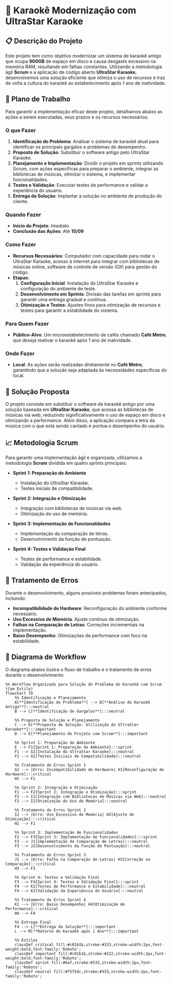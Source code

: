 # 🎤 Karaokê Modernização com UltraStar Karaoke

## 📋 Descrição do Projeto

Este projeto tem como objetivo modernizar um sistema de karaokê antigo que ocupa **900GB** de espaço em disco e causa desgaste excessivo na memória RAM, resultando em falhas constantes. Utilizando a metodologia ágil **Scrum** e a aplicação de código aberto **UltraStar Karaoke**, desenvolvemos uma solução eficiente que otimiza o uso de recursos e traz de volta a cultura do karaokê ao estabelecimento após 1 ano de inatividade.

## 📅 Plano de Trabalho

Para garantir a implementação eficaz deste projeto, detalhamos abaixo as ações a serem executadas, seus prazos e os recursos necessários.

### O que Fazer
1. **Identificação do Problema**: Analisar o sistema de karaokê atual para identificar os principais gargalos e problemas de desempenho.
2. **Proposta de Solução**: Substituir o software antigo pelo UltraStar Karaoke.
3. **Planejamento e Implementação**: Dividir o projeto em sprints utilizando Scrum, com ações específicas para preparar o ambiente, integrar as bibliotecas de músicas, otimizar o sistema, e implementar funcionalidades.
4. **Testes e Validação**: Executar testes de performance e validar a experiência do usuário.
5. **Entrega da Solução**: Implantar a solução no ambiente de produção do cliente.

### Quando Fazer
- **Início do Projeto**: Imediato
- **Conclusão das Ações**: Até **15/09**

### Como Fazer
- **Recursos Necessários**: Computador com capacidade para rodar o UltraStar Karaoke, acesso à internet para integrar com bibliotecas de músicas online, software de controle de versão (Git) para gestão do código.
- **Etapas**:
  1. **Configuração Inicial**: Instalação do UltraStar Karaoke e configuração do ambiente de teste.
  2. **Desenvolvimento em Sprints**: Divisão das tarefas em sprints para garantir uma entrega gradual e contínua.
  3. **Otimização e Testes**: Ajustes finos para otimização de recursos e testes para garantir a estabilidade do sistema.
  
### Para Quem Fazer
- **Público-Alvo**: Um microestabelecimento de cafés chamado **Café Metro**, que deseja reativar o karaokê após 1 ano de inatividade.

### Onde Fazer
- **Local**: As ações serão realizadas diretamente no **Café Metro**, garantindo que a solução seja adaptada às necessidades específicas do local.

## 🚀 Solução Proposta

O projeto consiste em substituir o software de karaokê antigo por uma solução baseada em **UltraStar Karaoke**, que acessa as bibliotecas de músicas via web, reduzindo significativamente o uso de espaço em disco e otimizando a performance. Além disso, a aplicação compara a letra da música com o que está sendo cantado e pontua o desempenho do usuário.

## 📈 Metodologia Scrum

Para garantir uma implementação ágil e organizada, utilizamos a metodologia **Scrum** dividida em quatro sprints principais:

- **Sprint 1: Preparação do Ambiente**
  - Instalação do UltraStar Karaoke.
  - Testes iniciais de compatibilidade.
  
- **Sprint 2: Integração e Otimização**
  - Integração com bibliotecas de músicas via web.
  - Otimização do uso de memória.
  
- **Sprint 3: Implementação de Funcionalidades**
  - Implementação da comparação de letras.
  - Desenvolvimento da função de pontuação.
  
- **Sprint 4: Testes e Validação Final**
  - Testes de performance e estabilidade.
  - Validação da experiência do usuário.

## 🔧 Tratamento de Erros

Durante o desenvolvimento, alguns possíveis problemas foram antecipados, incluindo:

- **Incompatibilidade de Hardware**: Reconfiguração do ambiente conforme necessário.
- **Uso Excessivo de Memória**: Ajuste contínuo de otimização.
- **Falhas na Comparação de Letras**: Correções incrementais na implementação.
- **Baixo Desempenho**: Otimizações de performance com foco na estabilidade.

## 📜 Diagrama de Workflow

O diagrama abaixo ilustra o fluxo de trabalho e o tratamento de erros durante o desenvolvimento:

```mermaid
%% Workflow Organizado para Solução do Problema do Karaokê com Scrum (Com Estilo)
flowchart TD
    %% Identificação e Planejamento
    A[**Identificação do Problema**] --> B[**Análise do Karaokê Antigo**]:::neutral
    B --> C[**Identificação de Gargalos**]:::neutral
    
    %% Proposta de Solução e Planejamento
    C --> D[**Proposta de Solução: Utilização do UltraStar Karaoke**]:::important
    D --> E[**Planejamento do Projeto com Scrum**]:::important
    
    %% Sprint 1: Preparação do Ambiente
    E --> F1{Sprint 1: Preparação do Ambiente}:::sprint
    F1 --> G1[Instalação do UltraStar Karaoke]:::neutral
    F1 --> G2[Testes Iniciais de Compatibilidade]:::neutral
    
    %% Tratamento de Erros Sprint 1
    G2 --> |Erro: Incompatibilidade de Hardware| H1[Reconfiguração de Hardware]:::critical
    H1 --> F1
    
    %% Sprint 2: Integração e Otimização
    F1 --> F2{Sprint 2: Integração e Otimização}:::sprint
    F2 --> I1[Integração com Bibliotecas de Músicas via Web]:::neutral
    F2 --> I2[Otimização do Uso de Memória]:::neutral
    
    %% Tratamento de Erros Sprint 2
    I2 --> |Erro: Uso Excessivo de Memória| H2[Ajuste de Otimização]:::critical
    H2 --> F2
    
    %% Sprint 3: Implementação de Funcionalidades
    F2 --> F3{Sprint 3: Implementação de Funcionalidades}:::sprint
    F3 --> J1[Implementação da Comparação de Letras]:::neutral
    F3 --> J2[Desenvolvimento da Função de Pontuação]:::neutral
    
    %% Tratamento de Erros Sprint 3
    J1 --> |Erro: Falha na Comparação de Letras| H3[Correção na Comparação]:::critical
    H3 --> F3
    
    %% Sprint 4: Testes e Validação Final
    F3 --> F4{Sprint 4: Testes e Validação Final}:::sprint
    F4 --> K1[Testes de Performance e Estabilidade]:::neutral
    F4 --> K2[Validação da Experiência do Usuário]:::neutral
    
    %% Tratamento de Erros Sprint 4
    K1 --> |Erro: Baixo Desempenho| H4[Otimização de Performance]:::critical
    H4 --> F4
    
    %% Entrega Final
    F4 --> L[**Entrega da Solução**]:::important
    L --> M[**Retorno do Karaokê após 1 Ano**]:::important
    
    %% Estilos
    classDef critical fill:#c01b1b,stroke:#333,stroke-width:2px,font-weight:bold,font-family:'Roboto';
    classDef important fill:#c01b1b,stroke:#222,stroke-width:2px,font-weight:bold,font-family:'Roboto';
    classDef sprint fill:#6af,stroke:#333,stroke-width:2px,font-family:'Roboto';
    classDef neutral fill:#f5f5dc,stroke:#333,stroke-width:2px,font-family:'Roboto';
